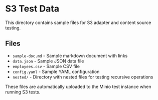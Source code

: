 # S3 Test Data

This directory contains sample files for S3 adapter and content source testing.

## Files

- `sample-doc.md` - Sample markdown document with links
- `data.json` - Sample JSON data file
- `employees.csv` - Sample CSV file
- `config.yaml` - Sample YAML configuration
- `nested/` - Directory with nested files for testing recursive operations

These files are automatically uploaded to the Minio test instance when running S3 tests.